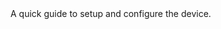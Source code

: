 <EssentialsColumn title="First Steps">
    <EssentialElement title="Quickstart Guide" type="getting-started">
        A quick guide to setup and configure the device.
    </EssentialElement>
</EssentialsColumn>